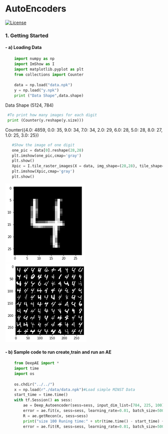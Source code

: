 # AutoEncoders
[![License](https://img.shields.io/badge/License-Apache%202.0-blue.svg)](https://opensource.org/licenses/Apache-2.0)
### 1. Getting Started
#### -  a) Loading Data 

```python
    import numpy as np
    import ImShow as I
    import matplotlib.pyplot as plt
    from collections import Counter
    
    data = np.load("data.npk")
    y = np.load("y.npk")
    print ("Data Shape",data.shape)

  ```
   Data Shape (5124, 784)
   ```python
    #To print how many images for each digit
    print (Counter(y.reshape(y.size)))
   ```
   Counter({4.0: 4859, 0.0: 35, 9.0: 34, 7.0: 34, 2.0: 29, 6.0: 28, 5.0: 28, 8.0: 27, 1.0: 25, 3.0: 25})
 ```python
    #Show the image of one digit
    one_pic = data[0].reshape(28,28)
    plt.imshow(one_pic,cmap='gray')
    plt.show()
    Xpic = I.tile_raster_images(X = data, img_shape=(28,28), tile_shape=(10,10))
    plt.imshow(Xpic,cmap='gray')
    plt.show()

```
![picture](images/img_1.png)
![picture](images/img_2.png)
#### -  b) Sample code to run create,train and run an AE
```python
    from DeepAE import *
    import time
    import os

    os.chdir("../../")
    x = np.load(r"./data/data.npk")#Load simple MINST Data
    start_time = time.time()
    with tf.Session() as sess:
        ae = Deep_Autoencoder(sess=sess, input_dim_list=[784, 225, 100])
        error = ae.fit(x, sess=sess, learning_rate=0.01, batch_size=500, iteration=500, verbose=True)
        R = ae.getRecon(x, sess=sess)
        print("size 100 Runing time:" + str(time.time() - start_time) + " s")
        error = ae.fit(R, sess=sess, learning_rate=0.01, batch_size=500, iteration=500, verbose=True)
```
